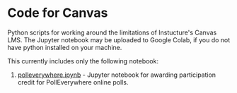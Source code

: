 # Code for Canvas

Python scripts for working around the limitations of Instucture's Canvas LMS. The Jupyter notebook may be uploaded to Google Colab, if you do not have python installed on your machine.

This currently includes only the following notebook:

1. [polleverywhere.ipynb](polleverywhere.ipynb) - Jupyter notebook for awarding participation credit for PollEverywhere online polls. 